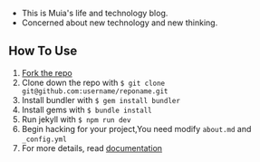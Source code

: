 

- This is Muia's life and technology blog.
- Concerned about new technology and new thinking.



## How To Use

1. [Fork the repo](https://github.com/tw93/tw93.github.io)
2. Clone down the repo with `$ git clone git@github.com:username/reponame.git`
3. Install bundler with `$ gem install bundler`
4. Install gems with `$ bundle install`
5. Run jekyll with `$ npm run dev`
6. Begin hacking for your project,You need modify `about.md` and `_config.yml`
7. For more details, read [documentation](http://jekyllrb.com/)
